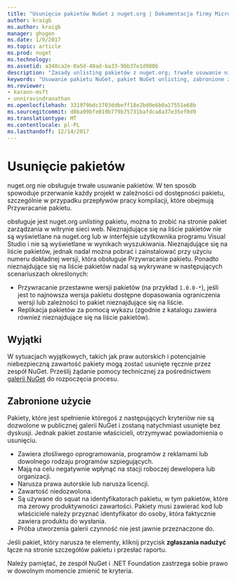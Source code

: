 ```yaml
---
title: "Usunięcie pakietów NuGet z nuget.org | Dokumentacja firmy Microsoft"
author: kraigb
ms.author: kraigb
manager: ghogen
ms.date: 1/9/2017
ms.topic: article
ms.prod: nuget
ms.technology: 
ms.assetid: a348ca2e-0a5d-40ad-ba33-9bb37e1d980b
description: "Zasady unlisting pakietów z nuget.org; trwałe usuwanie nie jest obsługiwany z wyjątkiem na pakiety narusza inne zasady."
keywords: "Usuwanie pakietu NuGet, pakiet NuGet unlisting, zabronione zastosowania pakietów"
ms.reviewer:
- karann-msft
- unniravindranathan
ms.openlocfilehash: 331979bdc3703ddbeff18e2bd0e6b0a17551e68b
ms.sourcegitcommit: d0ba99bfe019b779b75731bafdca8a37e35ef0d9
ms.translationtype: MT
ms.contentlocale: pl-PL
ms.lasthandoff: 12/14/2017
---
```

# <a name="deleting-packages"></a>Usunięcie pakietów

nuget.org nie obsługuje trwałe usuwanie pakietów. W ten sposób spowoduje przerwanie każdy projekt w zależności od dostępności pakietu, szczególnie w przypadku przepływów pracy kompilacji, które obejmują Przywracanie pakietu.

obsługuje jest nuget.org *unlisting* pakietu, można to zrobić na stronie pakiet zarządzania w witrynie sieci web. Nieznajdujące się na liście pakietów nie są wyświetlane na nuget.org lub w interfejsie użytkownika programu Visual Studio i nie są wyświetlane w wynikach wyszukiwania. Nieznajdujące się na liście pakietów, jednak nadal można pobrać i zainstalować przy użyciu numeru dokładnej wersji, która obsługuje Przywracanie pakietu. Ponadto nieznajdujące się na liście pakietów nadal są wykrywane w następujących scenariuszach określonych:

- Przywracanie przestawne wersji pakietów (na przykład `1.0.0-*`), jeśli jest to najnowsza wersja pakietu dostępne dopasowania ograniczenia wersji lub zależności to pakiet nieznajdujące się na liście.
- Replikacja pakietów za pomocą wykazu (zgodnie z katalogu zawiera również nieznajdujące się na liście pakietów).

## <a name="exceptions"></a>Wyjątki

W sytuacjach wyjątkowych, takich jak praw autorskich i potencjalnie niebezpieczną zawartość pakiety mogą zostać usunięte ręcznie przez zespół NuGet. Prześlij żądanie pomocy technicznej za pośrednictwem [galerii NuGet](http://www.nuget.org) do rozpoczęcia procesu.

## <a name="prohibited-use"></a>Zabronione użycie

Pakiety, które jest spełnienie któregoś z następujących kryteriów nie są dozwolone w publicznej galerii NuGet i zostaną natychmiast usunięte bez dyskusji. Jednak pakiet zostanie właścicieli, otrzymywać powiadomienia o usunięciu.

- Zawiera złośliwego oprogramowania, programów z reklamami lub dowolnego rodzaju programów szpiegujących.
- Mają na celu negatywnie wpłynąć na stacji roboczej dewelopera lub organizacji.
- Narusza prawa autorskie lub narusza licencji.
- Zawartość niedozwolona.
- Są używane do squat na identyfikatorach pakietu, w tym pakietów, które ma zerowy produktywności zawartości. Pakiety musi zawierać kod lub właściciele należy przyznać identyfikator do osoby, która faktycznie zawiera produktu do wysłania.
- Próba utworzenia galerii czynność nie jest jawnie przeznaczone do.

Jeśli pakiet, który narusza te elementy, kliknij przycisk **zgłaszania nadużyć** łącze na stronie szczegółów pakietu i przesłać raportu.

Należy pamiętać, że zespół NuGet i .NET Foundation zastrzega sobie prawo w dowolnym momencie zmienić te kryteria.

